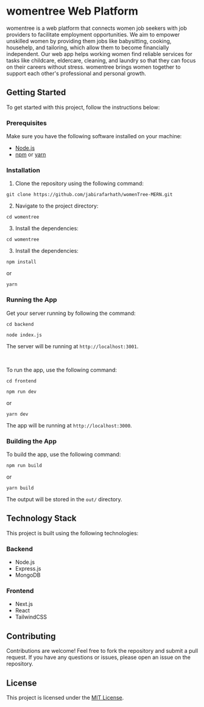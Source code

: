 # womentree Web Platform

womentree is a web platform that connects women job seekers with job providers to facilitate employment opportunities. We aim to empower unskilled women by providing them jobs like babysitting, cooking, househelp, and tailoring, which allow them to become financially independent. Our web app helps working women find reliable services for tasks like childcare, eldercare, cleaning, and laundry so that they can focus on their careers without stress. womentree brings women together to support each other's professional and personal growth.

## Getting Started

To get started with this project, follow the instructions below:

### Prerequisites

Make sure you have the following software installed on your machine:

- [Node.js](https://nodejs.org/en/)
- [npm](https://www.npmjs.com/) or [yarn](https://yarnpkg.com/)

### Installation

1. Clone the repository using the following command:

```
git clone https://github.com/jabirafarhath/womenTree-MERN.git
```

2. Navigate to the project directory:

```
cd womentree

```

3. Install the dependencies:

```
cd womentree

```

3. Install the dependencies:

```
npm install
```

or

```
yarn
```

### Running the App

Get your server running by following the command:

```
cd backend
```

```
node index.js
```

The server will be running at `http://localhost:3001`.

<br>

To run the app, use the following command:

```
cd frontend
```

```
npm run dev
```

or

```
yarn dev
```

The app will be running at `http://localhost:3000`.

### Building the App

To build the app, use the following command:

```
npm run build
```

or

```
yarn build
```

The output will be stored in the `out/` directory.

## Technology Stack

This project is built using the following technologies:

### Backend

- Node.js
- Express.js
- MongoDB

### Frontend

- Next.js
- React
- TailwindCSS

## Contributing

Contributions are welcome! Feel free to fork the repository and submit a pull request. If you have any questions or issues, please open an issue on the repository.

## License

This project is licensed under the [MIT License](LICENSE).
